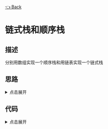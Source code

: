 [👈 Back](https://github.com/luvsunlight/algorithm/tree/master/%E6%A0%88)

# 链式栈和顺序栈

## 描述

分别用数组实现一个顺序栈和用链表实现一个链式栈

## 思路

<details>
<summary>点击展开</summary>

主要是要注意链表为空的情况

</details>

## 代码

<details>
<summary>点击展开</summary>

```
const { LinkedList, Node } = require("./LinkedList")

class Stack {
	constructor(data) {
		this.data = data
	}
	revert() {
		return Array.prototype.concat(this.data, []).reverse()
	}
	list() {
		let stackStr = "head"
		this.revert().map(item => {
			stackStr += ` => ${item}`
		})
		console.log(stackStr) 
	}
	push(n) {
		this.data.push(n)
	}
	pop() {
		this.data.pop()
	}
}

class LinkedListStack {
	constructor(data) {
		this.data = new LinkedList(data)
	}
	list() {
		let stackStr = "head"
		this.data.revert()
		let node = this.data.head

		while (node) {
			stackStr += ` => ${node.data}`
			node = node.next
		}
		console.log(stackStr)
		this.data.revert()
	}
	pop() {
		let node = this.data.head
		if (!node.next || !node) {
			this.data.head = null
			return
		}
		while (node && node.next && node.next.next) {
			node = node.next
		}
		node.next = null
	}
	push(n) {
		let node = this.data.head
		while (node && node.next) {
			node = node.next
		}
		let newNode = new Node(n)
		newNode.next = null
		if (node) {
			node.next = newNode
		} else {
			this.data.head = newNode
		}
	}
}
```

</details>